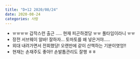 ```yaml
---
title: "D+12 2020/08/24"
date: 2020-08-24
categories: 사랑
---
```

- ㅠㅠㅠㅠ 갑작스런 출근 ..... 현재 피곤하겠당 ㅠㅠ 풀타임이라니 ㅠㅠ
- 장전 서브웨이 알바! 잘하자... 토마토를 왜 넣은거야.....
- 외대 내려가면서 전회했당! 오랜만에 같이 산책하는 기분이엿엉!!
- 현재는 손재주도 좋아!! 손발톱관리도 잘행 ㅎㅎ
